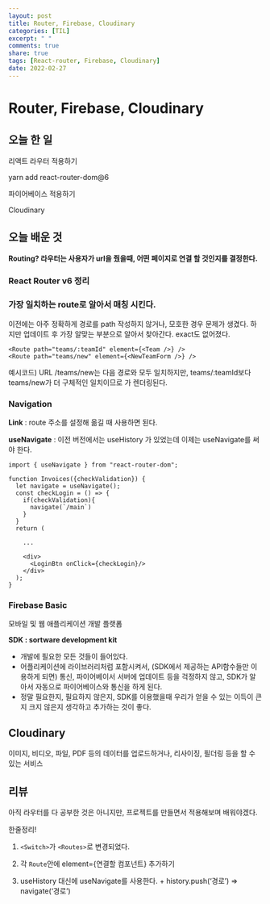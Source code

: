 ```yaml
---
layout: post
title: Router, Firebase, Cloudinary
categories: [TIL]
excerpt: " "
comments: true
share: true
tags: [React-router, Firebase, Cloudinary]
date: 2022-02-27
---
```


# Router, Firebase, Cloudinary

## 오늘 한 일

리액트 라우터 적용하기

yarn add react-router-dom@6

파이어베이스 적용하기

Cloudinary

## 오늘 배운 것

**Routing? 라우터는 사용자가 url을 줬을때, 어떤 페이지로 연결 할 것인지를 결정한다.**

### React Router v6 정리

### 가장 일치하는 route로 알아서 매칭 시킨다.

이전에는 아주 정확하게 경로를 path 작성하지 않거나, 모호한 경우 문제가 생겼다. 하지만 업데이트 후 가장 알맞는 부분으로 알아서 찾아간다. exact도 없어졌다.

```react
<Route path="teams/:teamId" element={<Team />} />
<Route path="teams/new" element={<NewTeamForm />} />
```

예시코드) URL /teams/new는 다음 경로와 모두 일치하지만, teams/:teamId보다 teams/new가 더 구체적인 일치이므로 <NewTeamForm />가 렌더링된다.

### Navigation

**Link** : route 주소를 설정해 옮길 때 사용하면 된다.

**useNavigate** : 이전 버전에서는 useHistory 가 있었는데 이제는 useNavigate를 써야 한다.

```react
import { useNavigate } from "react-router-dom";

function Invoices({checkValidation}) {
  let navigate = useNavigate();
  const checkLogin = () => {
    if(checkValidation){
      navigate(`/main`)
    }
  }
  return (

  	...

    <div>
      <LoginBtn onClick={checkLogin}/>
    </div>
  );
}
```

### Firebase Basic

모바일 및 웹 애플리케이션 개발 플랫폼

**SDK : sortware development kit**

- 개발에 필요한 모든 것들이 들어있다.
- 어플리케이션에 라이브러리처럼 포함시켜서, (SDK에서 제공하는 API함수들만 이용하게 되면) 통신, 파이어베이서 서버에 업데이트 등을 걱정하지 않고, SDK가 알아서 자동으로 파이어베이스와 통신을 하게 된다.
- 정말 필요한지, 필요하지 않은지, SDK를 이용했을때 우리가 얻을 수 있는 이득이 큰지 크지 않은지 생각하고 추가하는 것이 좋다.

## Cloudinary

이미지, 비디오, 파일, PDF 등의 데이터를 업로드하거나, 리사이징, 필더링 등을 할 수 있는 서비스

## 리뷰

아직 라우터를 다 공부한 것은 아니지만, 프로젝트를 만들면서 적용해보며 배워야겠다.

한줄정리!

1. `<Switch>`가 `<Routes>`로 변경되었다.

2. 각 `Route`안에 element={연결할 컴포넌트} 추가하기

3. useHistory 대신에 useNavigate를 사용한다. + history.push(‘경로’) => navigate(‘경로’)
